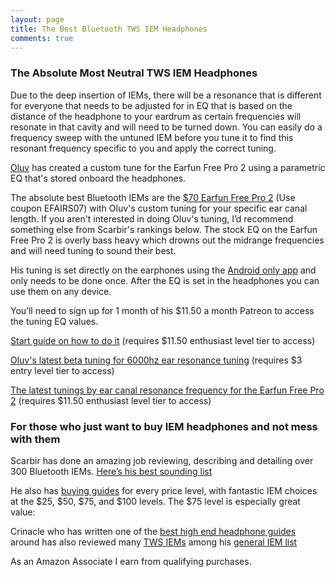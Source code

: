 ```yaml
---
layout: page
title: The Best Bluetooth TWS IEM Headphones
comments: true
---
```


### The Absolute Most Neutral TWS IEM Headphones

Due to the deep insertion of IEMs, there will be a resonance that is different for everyone that needs to be adjusted for in EQ that is based on the distance of the headphone to your eardrum as certain frequencies will resonate in that cavity and will need to be turned down. You can easily do a frequency sweep with the untuned IEM before you tune it to find this resonant frequency specific to you and apply the correct tuning.

[Oluv](https://www.patreon.com/oluvsone) has created a custom tune for the Earfun Free Pro 2 using a parametric EQ that's stored onboard the headphones. 

The absolute best Bluetooth IEMs are the [$70 Earfun Free Pro 2](https://www.amazon.com/Earbuds-Free-Pro-Cancelling-Bluetooth/dp/B09JWMJ7PW?crid=84UUFOP6Z6NG&dib=eyJ2IjoiMSJ9.996ZyJEdQyoUw6wyxgj4G9c5MFIeGvkRRoW-2hTpHCJasSuhPK5VdbxN7pRA3XZ9_HeR2Ptfv4tvQeOkduLXLWuR93ncYxX7146x7eQ3exJSplmh2o7ZC9h4MbnrouUG4gs4aaYD1AkudjcOUzUUmjo7Lk09svVGGIDbU3WsmqLp5EWVTiVU75lFMKNwW98N8JXd8QctAv5X9R4CLIDZkBGTLg7jp5y9DxSSn4V8o18.wTVKY5zMG2Pim7iVBC-0VHsWOB2Kebr0J8rzb6LsD8I&dib_tag=se&keywords=earfun+free+pro+2&qid=1726036107&sprefix=earfun+free+pro+%2Caps%2C160&sr=8-1-spons&sp_csd=d2lkZ2V0TmFtZT1zcF9hdGY&psc=1&linkCode=ll1&tag=rankingspea01-20&linkId=07e39e6218331bf52b6057113edeefc6&language=en_US&ref_=as_li_ss_tl) (Use coupon EFAIRS07) with Oluv's custom tuning for your specific ear canal length. If you aren't interested in doing Oluv's tuning, I’d recommend something else from Scarbir's rankings below. The stock EQ on the Earfun Free Pro 2 is overly bass heavy which drowns out the midrange frequencies and will need tuning to sound their best.

His tuning is set directly on the earphones using the [Android only app](https://play.google.com/store/apps/details?id=com.airoha.utapp.sdk) and only needs to be done once. After the EQ is set in the headphones you can use them on any device.

You’ll need to sign up for 1 month of his $11.50 a month Patreon to access the tuning EQ values.

[Start guide on how to do it](https://www.patreon.com/posts/startguide-how-2-60244725) (requires $11.50 enthusiast level tier to access)

[Oluv's latest beta tuning for 6000hz ear resonance tuning](https://www.patreon.com/posts/earfun-free-pro-88022589) (requires $3 entry level tier to access)

[The latest tunings by ear canal resonance frequency for the Earfun Free Pro 2](https://www.patreon.com/posts/earfun-free-pro-64745232) (requires $11.50 enthusiast level tier to access)

### For those who just want to buy IEM headphones and not mess with them

Scarbir has done an amazing job reviewing, describing and detailing over 300 Bluetooth IEMs. [Here’s his best sounding list](https://www.scarbir.com/best-sounding-earbuds)

He also has [buying guides](https://www.scarbir.com/guides) for every price level, with fantastic IEM choices at the $25, $50, $75, and $100 levels. The $75 level is especially great value:

Crinacle who has written one of the [best high end headphone guides](https://crinacle.com/rankings/headphones/) around has also reviewed many [TWS IEMs](https://crinacle.com/guide/tws/) among his [general IEM list](https://crinacle.com/rankings/iems/)

As an Amazon Associate I earn from qualifying purchases.
